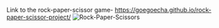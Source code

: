 Link to the rock-paper-scissor game- https://goegoecha.github.io/rock-paper-scissor-project/
![Rock-Paper-Scissors](https://github.com/Goegoecha/rock-paper-scissor-project/assets/116905665/5115591e-f06b-4d9b-ba7b-b9b9d326e772)
